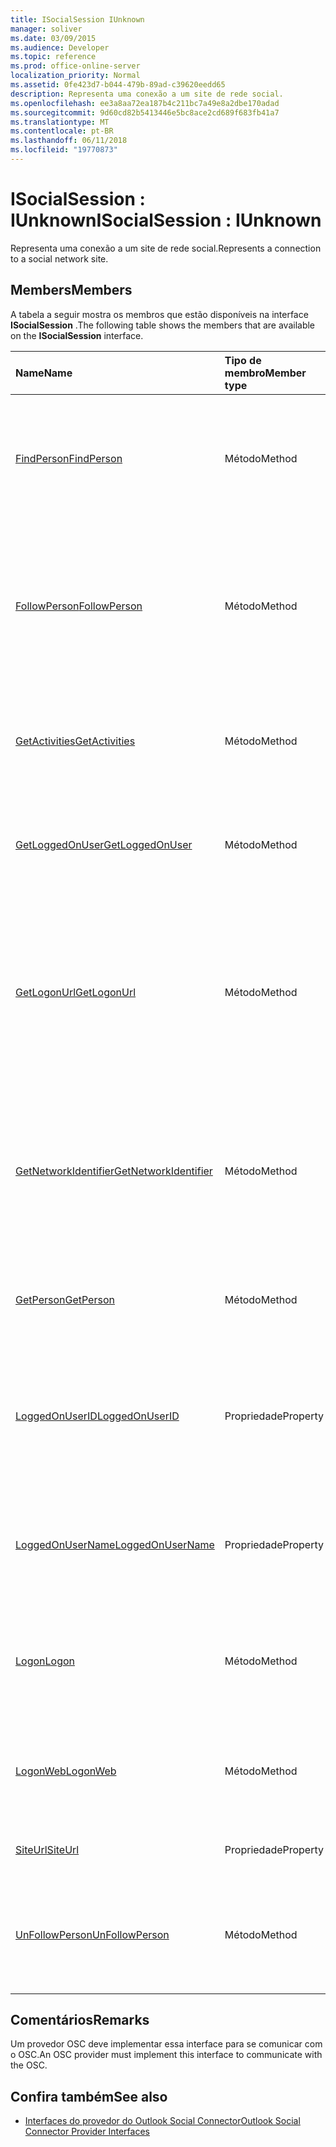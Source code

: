 ```yaml
---
title: ISocialSession IUnknown
manager: soliver
ms.date: 03/09/2015
ms.audience: Developer
ms.topic: reference
ms.prod: office-online-server
localization_priority: Normal
ms.assetid: 0fe423d7-b044-479b-89ad-c39620eedd65
description: Representa uma conexão a um site de rede social.
ms.openlocfilehash: ee3a8aa72ea187b4c211bc7a49e8a2dbe170adad
ms.sourcegitcommit: 9d60cd82b5413446e5bc8ace2cd689f683fb41a7
ms.translationtype: MT
ms.contentlocale: pt-BR
ms.lasthandoff: 06/11/2018
ms.locfileid: "19770873"
---
```

# <a name="isocialsession--iunknown"></a><span data-ttu-id="39904-103">ISocialSession : IUnknown</span><span class="sxs-lookup"><span data-stu-id="39904-103">ISocialSession : IUnknown</span></span>

<span data-ttu-id="39904-104">Representa uma conexão a um site de rede social.</span><span class="sxs-lookup"><span data-stu-id="39904-104">Represents a connection to a social network site.</span></span>
  
## <a name="members"></a><span data-ttu-id="39904-105">Members</span><span class="sxs-lookup"><span data-stu-id="39904-105">Members</span></span>

<span data-ttu-id="39904-106">A tabela a seguir mostra os membros que estão disponíveis na interface **ISocialSession** .</span><span class="sxs-lookup"><span data-stu-id="39904-106">The following table shows the members that are available on the **ISocialSession** interface.</span></span> 
  
|<span data-ttu-id="39904-107">**Name**</span><span class="sxs-lookup"><span data-stu-id="39904-107">**Name**</span></span>|<span data-ttu-id="39904-108">**Tipo de membro**</span><span class="sxs-lookup"><span data-stu-id="39904-108">**Member type**</span></span>|<span data-ttu-id="39904-109">**Descrição**</span><span class="sxs-lookup"><span data-stu-id="39904-109">**Description**</span></span>|
|:-----|:-----|:-----|
|[<span data-ttu-id="39904-110">FindPerson</span><span class="sxs-lookup"><span data-stu-id="39904-110">FindPerson</span></span>](isocialsession-findperson.md) <br/> |<span data-ttu-id="39904-111">Método</span><span class="sxs-lookup"><span data-stu-id="39904-111">Method</span></span>  <br/> |<span data-ttu-id="39904-112">Obtém um string que representa uma ou mais pessoas que coincidem com o parâmetro _userID_ .</span><span class="sxs-lookup"><span data-stu-id="39904-112">Gets a string that represents one or more persons who match the  _userID_ parameter.</span></span>  <br/> |
|[<span data-ttu-id="39904-113">FollowPerson</span><span class="sxs-lookup"><span data-stu-id="39904-113">FollowPerson</span></span>](isocialsession-followperson.md) <br/> |<span data-ttu-id="39904-114">Método</span><span class="sxs-lookup"><span data-stu-id="39904-114">Method</span></span>  <br/> |<span data-ttu-id="39904-115">Adiciona a pessoa identificada pelo parâmetro _emailAddress_ como um amigo para o usuário de logon na rede social.</span><span class="sxs-lookup"><span data-stu-id="39904-115">Adds the person identified by the  _emailAddress_ parameter as a friend for the logged-on user on the social network.</span></span>  <br/> |
|[<span data-ttu-id="39904-116">GetActivities</span><span class="sxs-lookup"><span data-stu-id="39904-116">GetActivities</span></span>](isocialsession-getactivities.md) <br/> |<span data-ttu-id="39904-117">Método</span><span class="sxs-lookup"><span data-stu-id="39904-117">Method</span></span>  <br/> |<span data-ttu-id="39904-118">Este método foi preterido no Outlook Social Connector (OSC) 1.1.</span><span class="sxs-lookup"><span data-stu-id="39904-118">This method has been deprecated in Outlook Social Connector (OSC) 1.1.</span></span>  <br/> |
|[<span data-ttu-id="39904-119">GetLoggedOnUser</span><span class="sxs-lookup"><span data-stu-id="39904-119">GetLoggedOnUser</span></span>](isocialsession-getloggedonuser.md) <br/> |<span data-ttu-id="39904-120">Método</span><span class="sxs-lookup"><span data-stu-id="39904-120">Method</span></span>  <br/> |<span data-ttu-id="39904-121">Obtém uma interface [ISocialProfile](isocialprofileisocialperson.md) que representa o usuário conectado.</span><span class="sxs-lookup"><span data-stu-id="39904-121">Gets an [ISocialProfile](isocialprofileisocialperson.md) interface that represents the logged-on user.</span></span>  <br/> |
|[<span data-ttu-id="39904-122">GetLogonUrl</span><span class="sxs-lookup"><span data-stu-id="39904-122">GetLogonUrl</span></span>](isocialsession-getlogonurl.md) <br/> |<span data-ttu-id="39904-123">Método</span><span class="sxs-lookup"><span data-stu-id="39904-123">Method</span></span>  <br/> |<span data-ttu-id="39904-124">Obtém um string que representa uma URL que é usada para apresentar um formulário baseado em navegador para o usuário durante a autenticação da web.</span><span class="sxs-lookup"><span data-stu-id="39904-124">Gets a string that represents a URL that is used for presenting a browser-based form to the user during web authentication.</span></span>  <br/> |
|[<span data-ttu-id="39904-125">GetNetworkIdentifier</span><span class="sxs-lookup"><span data-stu-id="39904-125">GetNetworkIdentifier</span></span>](isocialsession-getnetworkidentifier.md) <br/> |<span data-ttu-id="39904-126">Método</span><span class="sxs-lookup"><span data-stu-id="39904-126">Method</span></span>  <br/> |<span data-ttu-id="39904-127">Obtém um string que representa um identificador exclusivo de redes sociais para uma conexão de rede social fornecido.</span><span class="sxs-lookup"><span data-stu-id="39904-127">Gets a string that represents a unique social network identifier for a given social network connection.</span></span>  <br/> |
|[<span data-ttu-id="39904-128">GetPerson</span><span class="sxs-lookup"><span data-stu-id="39904-128">GetPerson</span></span>](isocialsession-getperson.md) <br/> |<span data-ttu-id="39904-129">Método</span><span class="sxs-lookup"><span data-stu-id="39904-129">Method</span></span>  <br/> |<span data-ttu-id="39904-130">Obtém uma interface [ISocialPerson](isocialpersoniunknown.md) com base em que o parâmetro _userID_ .</span><span class="sxs-lookup"><span data-stu-id="39904-130">Gets an [ISocialPerson](isocialpersoniunknown.md) interface based on the  _userID_ parameter.</span></span>  <br/> |
|[<span data-ttu-id="39904-131">LoggedOnUserID</span><span class="sxs-lookup"><span data-stu-id="39904-131">LoggedOnUserID</span></span>](isocialsession-loggedonuserid.md) <br/> |<span data-ttu-id="39904-132">Propriedade</span><span class="sxs-lookup"><span data-stu-id="39904-132">Property</span></span>  <br/> |<span data-ttu-id="39904-133">Retorna uma string que representa a ID de usuário de redes sociais do usuário que está conectado no momento.</span><span class="sxs-lookup"><span data-stu-id="39904-133">Returns a string that represents the social network user ID of the user who is currently logged on.</span></span>  <br/> |
|[<span data-ttu-id="39904-134">LoggedOnUserName</span><span class="sxs-lookup"><span data-stu-id="39904-134">LoggedOnUserName</span></span>](isocialsession-loggedonusername.md) <br/> |<span data-ttu-id="39904-135">Propriedade</span><span class="sxs-lookup"><span data-stu-id="39904-135">Property</span></span>  <br/> |<span data-ttu-id="39904-136">Retorna uma string que representa o nome de usuário que é usado quando o logon.</span><span class="sxs-lookup"><span data-stu-id="39904-136">Returns a string that represents the user name that is used when logging on.</span></span>  <br/> |
|[<span data-ttu-id="39904-137">Logon</span><span class="sxs-lookup"><span data-stu-id="39904-137">Logon</span></span>](isocialsession-logon.md) <br/> |<span data-ttu-id="39904-138">Método</span><span class="sxs-lookup"><span data-stu-id="39904-138">Method</span></span>  <br/> |<span data-ttu-id="39904-139">Logs para o site de rede social usando o nome de usuário especificado e a senha.</span><span class="sxs-lookup"><span data-stu-id="39904-139">Logs on to the social network site by using the specified user name and password.</span></span>  <br/> |
|[<span data-ttu-id="39904-140">LogonWeb</span><span class="sxs-lookup"><span data-stu-id="39904-140">LogonWeb</span></span>](isocialsession-logonweb.md) <br/> |<span data-ttu-id="39904-141">Método</span><span class="sxs-lookup"><span data-stu-id="39904-141">Method</span></span>  <br/> |<span data-ttu-id="39904-142">Logs para o site de rede social usando a autenticação baseada em formulários.</span><span class="sxs-lookup"><span data-stu-id="39904-142">Logs on to the social network site by using forms-based authentication.</span></span>  <br/> |
|[<span data-ttu-id="39904-143">SiteUrl</span><span class="sxs-lookup"><span data-stu-id="39904-143">SiteUrl</span></span>](isocialsession-siteurl.md) <br/> |<span data-ttu-id="39904-144">Propriedade</span><span class="sxs-lookup"><span data-stu-id="39904-144">Property</span></span>  <br/> |<span data-ttu-id="39904-145">Define a URL do site de rede social.</span><span class="sxs-lookup"><span data-stu-id="39904-145">Sets the social network site URL.</span></span>  <br/> |
|[<span data-ttu-id="39904-146">UnFollowPerson</span><span class="sxs-lookup"><span data-stu-id="39904-146">UnFollowPerson</span></span>](isocialsession-unfollowperson.md) <br/> |<span data-ttu-id="39904-147">Método</span><span class="sxs-lookup"><span data-stu-id="39904-147">Method</span></span>  <br/> |<span data-ttu-id="39904-148">Remove a pessoa identificada pelo parâmetro _userID_ como um amigo na rede social.</span><span class="sxs-lookup"><span data-stu-id="39904-148">Removes the person identified by the  _userID_ parameter as a friend on the social network.</span></span>  <br/> |
   
## <a name="remarks"></a><span data-ttu-id="39904-149">Comentários</span><span class="sxs-lookup"><span data-stu-id="39904-149">Remarks</span></span>

<span data-ttu-id="39904-150">Um provedor OSC deve implementar essa interface para se comunicar com o OSC.</span><span class="sxs-lookup"><span data-stu-id="39904-150">An OSC provider must implement this interface to communicate with the OSC.</span></span>
  
## <a name="see-also"></a><span data-ttu-id="39904-151">Confira também</span><span class="sxs-lookup"><span data-stu-id="39904-151">See also</span></span>

- [<span data-ttu-id="39904-152">Interfaces do provedor do Outlook Social Connector</span><span class="sxs-lookup"><span data-stu-id="39904-152">Outlook Social Connector Provider Interfaces</span></span>](outlook-social-connector-provider-interfaces.md)

